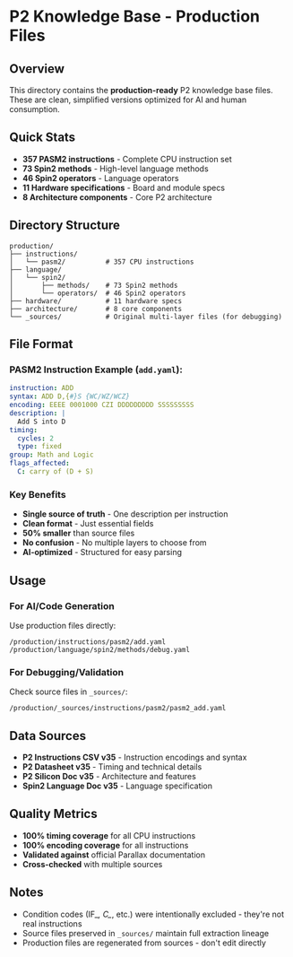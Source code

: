 # P2 Knowledge Base - Production Files

## Overview
This directory contains the **production-ready** P2 knowledge base files. These are clean, simplified versions optimized for AI and human consumption.

## Quick Stats
- **357 PASM2 instructions** - Complete CPU instruction set
- **73 Spin2 methods** - High-level language methods
- **46 Spin2 operators** - Language operators
- **11 Hardware specifications** - Board and module specs
- **8 Architecture components** - Core P2 architecture

## Directory Structure

```
production/
├── instructions/
│   └── pasm2/          # 357 CPU instructions
├── language/
│   └── spin2/
│       ├── methods/    # 73 Spin2 methods
│       └── operators/  # 46 Spin2 operators
├── hardware/           # 11 hardware specs
├── architecture/       # 8 core components
└── _sources/           # Original multi-layer files (for debugging)
```

## File Format

### PASM2 Instruction Example (`add.yaml`):
```yaml
instruction: ADD
syntax: ADD D,{#}S {WC/WZ/WCZ}
encoding: EEEE 0001000 CZI DDDDDDDDD SSSSSSSSS
description: |
  Add S into D
timing:
  cycles: 2
  type: fixed
group: Math and Logic
flags_affected:
  C: carry of (D + S)
```

### Key Benefits
- **Single source of truth** - One description per instruction
- **Clean format** - Just essential fields
- **50% smaller** than source files
- **No confusion** - No multiple layers to choose from
- **AI-optimized** - Structured for easy parsing

## Usage

### For AI/Code Generation
Use production files directly:
```
/production/instructions/pasm2/add.yaml
/production/language/spin2/methods/debug.yaml
```

### For Debugging/Validation
Check source files in `_sources/`:
```
/production/_sources/instructions/pasm2/pasm2_add.yaml
```

## Data Sources
- **P2 Instructions CSV v35** - Instruction encodings and syntax
- **P2 Datasheet v35** - Timing and technical details
- **P2 Silicon Doc v35** - Architecture and features
- **Spin2 Language Doc v35** - Language specification

## Quality Metrics
- **100% timing coverage** for all CPU instructions
- **100% encoding coverage** for all instructions
- **Validated against** official Parallax documentation
- **Cross-checked** with multiple sources

## Notes
- Condition codes (IF_*, C_*, etc.) were intentionally excluded - they're not real instructions
- Source files preserved in `_sources/` maintain full extraction lineage
- Production files are regenerated from sources - don't edit directly